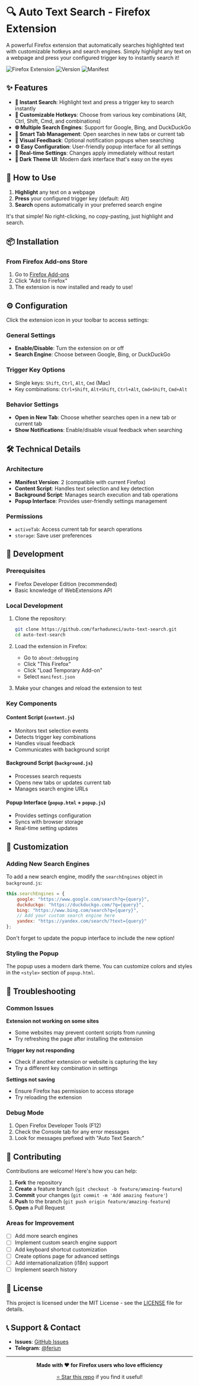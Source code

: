 # 🔍 Auto Text Search - Firefox Extension

A powerful Firefox extension that automatically searches highlighted text with customizable hotkeys and search engines. Simply highlight any text on a webpage and press your configured trigger key to instantly search it!

![Firefox Extension](https://img.shields.io/badge/Firefox-Extension-orange?logo=firefox&logoColor=white)
![Version](https://img.shields.io/badge/version-1.0.0-blue)
![Manifest](https://img.shields.io/badge/manifest-v2-green)

## ✨ Features

- **🎯 Instant Search**: Highlight text and press a trigger key to search instantly
- **🔧 Customizable Hotkeys**: Choose from various key combinations (Alt, Ctrl, Shift, Cmd, and combinations)
- **🌐 Multiple Search Engines**: Support for Google, Bing, and DuckDuckGo
- **📱 Smart Tab Management**: Open searches in new tabs or current tab
- **💬 Visual Feedback**: Optional notification popups when searching
- **⚙️ Easy Configuration**: User-friendly popup interface for all settings
- **🔄 Real-time Settings**: Changes apply immediately without restart
- **🌙 Dark Theme UI**: Modern dark interface that's easy on the eyes

## 🚀 How to Use

1. **Highlight** any text on a webpage
2. **Press** your configured trigger key (default: Alt)
3. **Search** opens automatically in your preferred search engine

It's that simple! No right-clicking, no copy-pasting, just highlight and search.

## 📦 Installation

### From Firefox Add-ons Store

1. Go to [Firefox Add-ons](https://addons.mozilla.org/en-US/firefox/addon/auto-text-search/)
2. Click "Add to Firefox"
3. The extension is now installed and ready to use!

## ⚙️ Configuration

Click the extension icon in your toolbar to access settings:

### General Settings
- **Enable/Disable**: Turn the extension on or off
- **Search Engine**: Choose between Google, Bing, or DuckDuckGo

### Trigger Key Options
- Single keys: `Shift`, `Ctrl`, `Alt`, `Cmd` (Mac)
- Key combinations: `Ctrl+Shift`, `Alt+Shift`, `Ctrl+Alt`, `Cmd+Shift`, `Cmd+Alt`

### Behavior Settings
- **Open in New Tab**: Choose whether searches open in a new tab or current tab
- **Show Notifications**: Enable/disable visual feedback when searching

## 🛠️ Technical Details

### Architecture
- **Manifest Version**: 2 (compatible with current Firefox)
- **Content Script**: Handles text selection and key detection
- **Background Script**: Manages search execution and tab operations
- **Popup Interface**: Provides user-friendly settings management

### Permissions
- `activeTab`: Access current tab for search operations
- `storage`: Save user preferences

## 🔧 Development

### Prerequisites
- Firefox Developer Edition (recommended)
- Basic knowledge of WebExtensions API

### Local Development
1. Clone the repository:
   ```bash
   git clone https://github.com/farhaduneci/auto-text-search.git
   cd auto-text-search
   ```

2. Load the extension in Firefox:
   - Go to `about:debugging`
   - Click "This Firefox"
   - Click "Load Temporary Add-on"
   - Select `manifest.json`

3. Make your changes and reload the extension to test

### Key Components

#### Content Script (`content.js`)
- Monitors text selection events
- Detects trigger key combinations
- Handles visual feedback
- Communicates with background script

#### Background Script (`background.js`)
- Processes search requests
- Opens new tabs or updates current tab
- Manages search engine URLs

#### Popup Interface (`popup.html` + `popup.js`)
- Provides settings configuration
- Syncs with browser storage
- Real-time setting updates

## 🎨 Customization

### Adding New Search Engines
To add a new search engine, modify the `searchEngines` object in `background.js`:

```javascript
this.searchEngines = {
    google: "https://www.google.com/search?q={query}",
    duckduckgo: "https://duckduckgo.com/?q={query}",
    bing: "https://www.bing.com/search?q={query}",
    // Add your custom search engine here
    yandex: "https://yandex.com/search/?text={query}"
};
```

Don't forget to update the popup interface to include the new option!

### Styling the Popup
The popup uses a modern dark theme. You can customize colors and styles in the `<style>` section of `popup.html`.

## 🐛 Troubleshooting

### Common Issues

**Extension not working on some sites**
- Some websites may prevent content scripts from running
- Try refreshing the page after installing the extension

**Trigger key not responding**
- Check if another extension or website is capturing the key
- Try a different key combination in settings

**Settings not saving**
- Ensure Firefox has permission to access storage
- Try reloading the extension

### Debug Mode
1. Open Firefox Developer Tools (F12)
2. Check the Console tab for any error messages
3. Look for messages prefixed with "Auto Text Search:"

## 🤝 Contributing

Contributions are welcome! Here's how you can help:

1. **Fork** the repository
2. **Create** a feature branch (`git checkout -b feature/amazing-feature`)
3. **Commit** your changes (`git commit -m 'Add amazing feature'`)
4. **Push** to the branch (`git push origin feature/amazing-feature`)
5. **Open** a Pull Request

### Areas for Improvement
- [ ] Add more search engines
- [ ] Implement custom search engine support
- [ ] Add keyboard shortcut customization
- [ ] Create options page for advanced settings
- [ ] Add internationalization (i18n) support
- [ ] Implement search history

## 📄 License

This project is licensed under the MIT License - see the [LICENSE](LICENSE) file for details.

## 📞 Support & Contact

- **Issues**: [GitHub Issues](https://github.com/farhaduneci/auto-text-search/issues)
- **Telegram**: [@feriun](https://feriun.t.me)

---

<div align="center">

**Made with ❤️ for Firefox users who love efficiency**

[⭐ Star this repo](https://github.com/farhaduneci/auto-text-search) if you find it useful!

</div>
